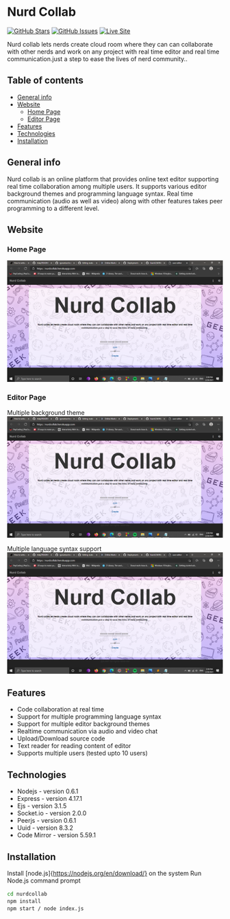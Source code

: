 # Nurd Collab

[![GitHub Stars](https://img.shields.io/github/stars/AJOO7/nurdcollab.svg)](https://github.com/AJOO7/nurdcollab/stargazers) [![GitHub Issues](https://img.shields.io/github/issues/AJOO7/nurdcollab.svg)](https://github.com/AJOO7/nurdcollab/issues) [![Live Site](https://img.shields.io/badge/demo-online-green.svg)](https://nurdcollab.herokuapp.com)

Nurd collab lets nerds create cloud room where they can can collaborate with other nerds and work on any project with real time editor and real time communication.just a step to ease the lives of nerd community..

## Table of contents

- [General info](#general-info)
- [Website](#website)
  - [Home Page](#home-page)
  - [Editor Page](#editor-page)
- [Features](#features)
- [Technologies](#technologies)
- [Installation](#installation)

## General info

Nurd collab is an online platform that provides online text editor supporting real time collaboration among multiple users. It supports various editor background themes and programming language syntax. Real time communication (audio as well as video) along with other features takes peer programming to a different level.

## Website

### Home Page

![Website Preview](./assets/images/home_page.png)

### Editor Page

Multiple background theme
![Website Preview](./assets/images/home_page.png)

Multiple language syntax support
![Website Preview](./assets/images/home_page.png)

## Features

- Code collaboration at real time
- Support for multiple programming language syntax
- Support for multiple editor background themes
- Realtime communication via audio and video chat
- Upload/Download source code
- Text reader for reading content of editor
- Supports multiple users (tested upto 10 users)

## Technologies

- Nodejs - version 0.6.1
- Express - version 4.17.1
- Ejs - version 3.1.5
- Socket.io - version 2.0.0
- Peerjs - version 0.6.1
- Uuid - version 8.3.2
- Code Mirror - version 5.59.1

## Installation

Install [node.js]{https://nodejs.org/en/download/} on the system
Run Node.js command prompt

```sh
cd nurdcollab
npm install
npm start / node index.js
```
